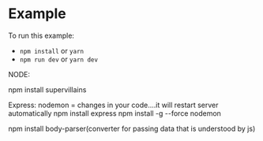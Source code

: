 # Example

To run this example:

- `npm install` or `yarn`
- `npm run dev` or `yarn dev`

NODE:

npm install supervillains

Express:
nodemon = changes in your code....it will restart server automatically
npm install express
npm install -g --force nodemon

npm install body-parser(converter for passing data that is understood by js)



